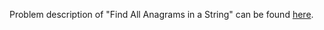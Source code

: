 Problem description of "Find All Anagrams in a String" can be found [here](https://leetcode.com/problems/find-all-anagrams-in-a-string/).
